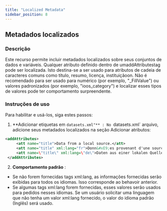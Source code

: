 ```yaml
---
title: "Localized Metadata"
sidebar_position: 8
---
```

## Metadados localizados

### Descrição
Este recurso permite incluir metadados localizados sobre seus conjuntos de dados e variáveis. Qualquer atributo definido dentro de umaddAttributestag pode ser localizada. Isto destina-se a ser usado para atributos de cadeia de caracteres comuns como título, resumo, licença, instituiçãoon. Não é recomendado para ser usado para numérico (por exemplo, "_FillValue") ou valores padronizados (por exemplo, "ioos_category") e localizar esses tipos de valores pode ter comportamento surpreendente.

### Instruções de uso
Para habilitar e usá-los, siga estes passos:

1.  **Adicionar etiquetas em `datasets.xml"** :
No `datasets.xml` arquivo, adicione seus metadados localizados na seção Adicionar atributos:
   ```xml
   <addAttributes>
        <att name="title">Data from a local source.</att>
        <att name="title" xml:lang="fr">Donn&#xE9;es provenant d'une source locale.</att>
        <att name=\"title\" xml:lang=\"de\">Daten aus einer lokalen Quelle.</att>
    </addAttributes>
   ```

2.  **Comportamento padrão** :
   - Se não forem fornecidas tags xml:lang, as informações fornecidas serão exibidas para todos os idiomas. Isso corresponde ao behavoir anterior.
   - Se algumas tags xml:lang forem fornecidas, esses valores serão usados para pedidos nesses idiomas. Se um usuário solicitar uma linguagem que não tenha um valor xml:lang fornecido, o valor do idioma padrão (Inglês) será usado.
